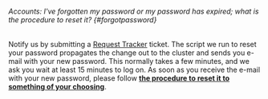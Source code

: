 ###### Accounts: I've forgotten my password or my password has expired; what is the procedure to reset it? {#forgotpassword}

Notify us by
submitting a [Request Tracker](/?page_id=369) ticket. The script we run
to reset your password propagates the change out to the cluster and
sends you e-mail with your new password. This normally takes a few
minutes, and we ask you wait at least 15 minutes to log on. As soon as
you receive the e-mail with your new password, please follow [**the
procedure to reset it to something of your choosing**](#password). 

